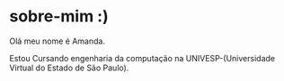 # sobre-mim :)
Olá meu nome é Amanda.

Estou Cursando engenharia da computação na UNIVESP-(Universidade Virtual do Estado de São Paulo).


